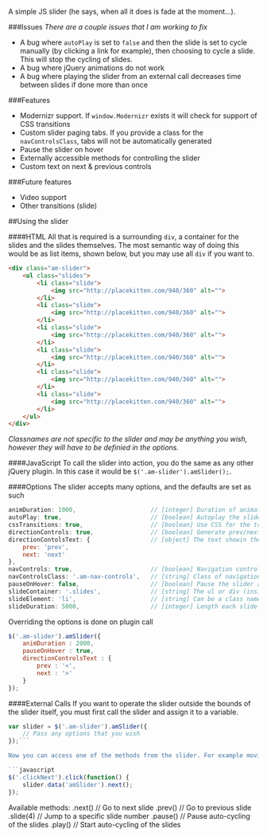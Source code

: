 A simple JS slider (he says, when all it does is fade at the moment...).

###Issues
_There are a couple issues that I am working to fix_

+ A bug where `autoPlay` is set to `false` and then the slide is set to cycle manually (by clicking a link for example), then choosing to cycle a slide. This will stop the cycling of slides.
+ A bug where jQuery animations do not work
+ A bug where playing the slider from an external call decreases time between slides if done more than once

###Features

+ Modernizr support. If `window.Modernizr` exists it will check for support of CSS transitions
+ Custom slider paging tabs. If you provide a class for the `navControlsClass`, tabs will not be automatically generated
+ Pause the slider on hover
+ Externally accessible methods for controlling the slider
+ Custom text on next & previous controls

###Future features

+ Video support
+ Other transitions (slide)

##Using the slider

####HTML
All that is required is a surrounding `div`, a container for the slides and the slides themselves. The most semantic way of doing this would be as list items, shown below, but you may use all `div` if you want to.

```html
<div class="am-slider">
	<ul class="slides">
		<li class="slide">
			<img src="http://placekitten.com/940/360" alt="">
		</li>
		<li class="slide">
			<img src="http://placekitten.com/940/360" alt="">
		</li>
		<li class="slide">
			<img src="http://placekitten.com/940/360" alt="">
		</li>
		<li class="slide">
			<img src="http://placekitten.com/940/360" alt="">
		</li>
		<li class="slide">
			<img src="http://placekitten.com/940/360" alt="">
		</li>
		<li class="slide">
			<img src="http://placekitten.com/940/360" alt="">
		</li>
	</ul>
</div>
```

_Classnames are not specific to the slider and may be anything you wish, however they will have to be definied in the options._

####JavaScript
To call the slider into action, you do the same as any other jQuery plugin. In this case it would be `$('.am-slider').amSlider();`.

####Options
The slider accepts many options, and the defaults are set as such

```javascript
animDuration: 1000, 					// [integer] Duration of animation between slides
autoPlay: true,							// [boolean] Autoplay the slider on page load
cssTransitions: true, 					// [boolean] Use CSS for the transitions
directionControls: true, 				// [boolean] Generate prev/next controls
directionContolsText: { 				// [object] The text showin the prev/next buttons on the slider
	prev: 'prev',
	next: 'next'
},
navControls: true, 						// [boolean] Navigation controls to flick through slides
navControlsClass: '.am-nav-controls', 	// [string] Class of navigation controls container
pauseOnHover: false, 					// [boolean] Pause the slider animations on hover
slideContainer: '.slides', 				// [string] The ul or div (inside the main container) that houses our slides
slideElement: 'li', 					// [string] Can be a class name, or div, or li, or id
slideDuration: 5000, 					// [integer] Length each slide is active for
```

Overriding the options is done on plugin call

```javascript
$('.am-slider').amSlider({
	animDuration : 2000,
	pauseOnHover : true,
	directionControlsText : {
		prev : '<',
		next : '>'
	}
});
```

####External Calls
If you want to operate the slider outside the bounds of the slider itself, you must first call the slider and assign it to a variable.

```javascript
var slider = $('.am-slider').amSlider({
	// Pass any options that you wish
});```

Now you can access one of the methods from the slider. For example moving to the next slide.

```javascript
$('.clickNext').click(function() {
	slider.data('amSlider').next();
});
```

Available methods:
.next() 	// Go to next slide
.prev() 	// Go to previous slide
.slide(4) 	// Jump to a specific slide number
.pause() 	// Pause auto-cycling of the slides
.play() 	// Start auto-cycling of the slides